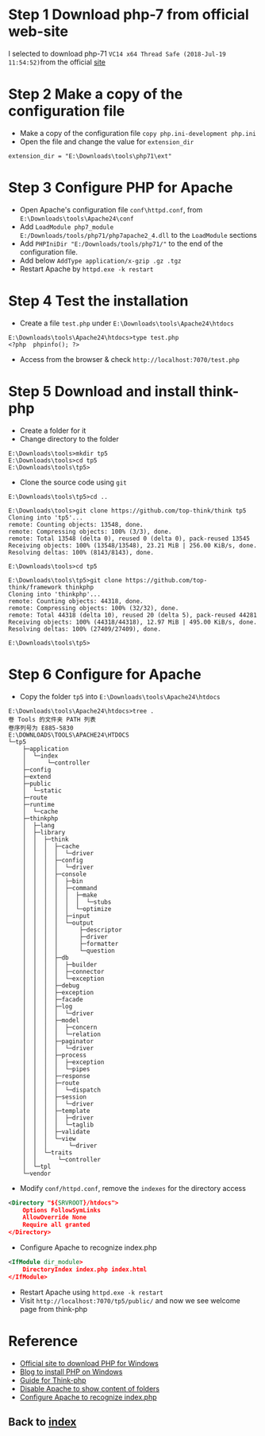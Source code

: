 # Step 1 Download php-7 from official web-site
I selected to download php-71 `VC14 x64 Thread Safe (2018-Jul-19 11:54:52)`from the official [site](https://windows.php.net/download#)

# Step 2 Make a copy of the configuration file
- Make a copy of the configuration file `copy php.ini-development php.ini`
- Open the file and change the value for `extension_dir `

```shell
extension_dir = "E:\Downloads\tools\php71\ext"
```

# Step 3 Configure PHP for Apache
- Open Apache's configuration file `conf\httpd.conf`, from `E:\Downloads\tools\Apache24\conf`
- Add `LoadModule php7_module E:/Downloads/tools/php71/php7apache2_4.dll` to the `LoadModule` sections
- Add `PHPIniDir "E:/Downloads/tools/php71/"` to the end of the configuration file.
- Add below `AddType application/x-gzip .gz .tgz`
- Restart Apache by `httpd.exe -k restart`

# Step 4 Test the installation
- Create a file `test.php` under `E:\Downloads\tools\Apache24\htdocs`

```shell
E:\Downloads\tools\Apache24\htdocs>type test.php
<?php  phpinfo(); ?>
```

- Access from the browser & check `http://localhost:7070/test.php`

# Step 5 Download and install think-php
- Create a folder for it
- Change directory to the folder

```shell
E:\Downloads\tools>mkdir tp5
E:\Downloads\tools>cd tp5
E:\Downloads\tools\tp5>
```

- Clone the source code using `git`

```shell
E:\Downloads\tools\tp5>cd ..

E:\Downloads\tools>git clone https://github.com/top-think/think tp5
Cloning into 'tp5'...
remote: Counting objects: 13548, done.
remote: Compressing objects: 100% (3/3), done.
remote: Total 13548 (delta 0), reused 0 (delta 0), pack-reused 13545
Receiving objects: 100% (13548/13548), 23.21 MiB | 256.00 KiB/s, done.
Resolving deltas: 100% (8143/8143), done.

E:\Downloads\tools>cd tp5

E:\Downloads\tools\tp5>git clone https://github.com/top-think/framework thinkphp
Cloning into 'thinkphp'...
remote: Counting objects: 44318, done.
remote: Compressing objects: 100% (32/32), done.
remote: Total 44318 (delta 10), reused 20 (delta 5), pack-reused 44281
Receiving objects: 100% (44318/44318), 12.97 MiB | 495.00 KiB/s, done.
Resolving deltas: 100% (27409/27409), done.

E:\Downloads\tools\tp5>
```

# Step 6 Configure for Apache
- Copy the folder `tp5` into `E:\Downloads\tools\Apache24\htdocs`

```shell
E:\Downloads\tools\Apache24\htdocs>tree .
卷 Tools 的文件夹 PATH 列表
卷序列号为 E885-5830
E:\DOWNLOADS\TOOLS\APACHE24\HTDOCS
└─tp5
    ├─application
    │  └─index
    │      └─controller
    ├─config
    ├─extend
    ├─public
    │  └─static
    ├─route
    ├─runtime
    │  └─cache
    ├─thinkphp
    │  ├─lang
    │  ├─library
    │  │  ├─think
    │  │  │  ├─cache
    │  │  │  │  └─driver
    │  │  │  ├─config
    │  │  │  │  └─driver
    │  │  │  ├─console
    │  │  │  │  ├─bin
    │  │  │  │  ├─command
    │  │  │  │  │  ├─make
    │  │  │  │  │  │  └─stubs
    │  │  │  │  │  └─optimize
    │  │  │  │  ├─input
    │  │  │  │  └─output
    │  │  │  │      ├─descriptor
    │  │  │  │      ├─driver
    │  │  │  │      ├─formatter
    │  │  │  │      └─question
    │  │  │  ├─db
    │  │  │  │  ├─builder
    │  │  │  │  ├─connector
    │  │  │  │  └─exception
    │  │  │  ├─debug
    │  │  │  ├─exception
    │  │  │  ├─facade
    │  │  │  ├─log
    │  │  │  │  └─driver
    │  │  │  ├─model
    │  │  │  │  ├─concern
    │  │  │  │  └─relation
    │  │  │  ├─paginator
    │  │  │  │  └─driver
    │  │  │  ├─process
    │  │  │  │  ├─exception
    │  │  │  │  └─pipes
    │  │  │  ├─response
    │  │  │  ├─route
    │  │  │  │  └─dispatch
    │  │  │  ├─session
    │  │  │  │  └─driver
    │  │  │  ├─template
    │  │  │  │  ├─driver
    │  │  │  │  └─taglib
    │  │  │  ├─validate
    │  │  │  └─view
    │  │  │      └─driver
    │  │  └─traits
    │  │      └─controller
    │  └─tpl
    └─vendor
```

- Modify `conf/httpd.conf`, remove the `indexes` for the directory access

```xml
<Directory "${SRVROOT}/htdocs">
    Options FollowSymLinks
    AllowOverride None
    Require all granted
</Directory>
```
- Configure Apache to recognize index.php

```xml
<IfModule dir_module>
    DirectoryIndex index.php index.html
</IfModule>
```
- Restart Apache using `httpd.exe -k restart`
- Visit `http://localhost:7070/tp5/public/` and now we see welcome page from think-php


# Reference
- [Official site to download PHP for Windows](https://windows.php.net/download#)
- [Blog to install PHP on Windows](https://www.cnblogs.com/timmmmit/archive/2017/10/22/7709483.html)
- [Guide for Think-php](https://www.kancloud.cn/manual/thinkphp5/118006)
- [Disable Apache to show content of folders](https://blog.csdn.net/a916123063/article/details/52084153)
- [Configure Apache to recognize index.php](https://www.cnblogs.com/crystaltu/p/6068242.html)

## Back to [index](./index.md)